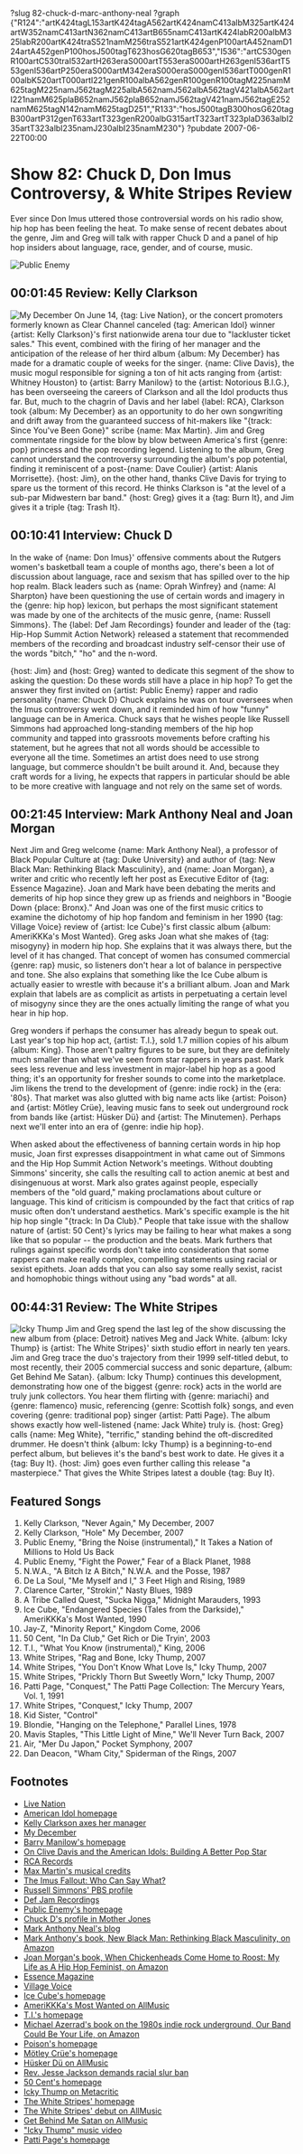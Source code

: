 ?slug 82-chuck-d-marc-anthony-neal
?graph {"R124":"artK424tagL153artK424tagA562artK424namC413albM325artK424artW352namC413artN362namC413artB655namC413artK424labR200albM325labR200artK424traS521namM256traS521artK424genP100artA452namD124artA452genP100hosJ500tagT623hosG620tagB653","I536":"artC530genR100artC530traI532artH263eraS000artT553eraS000artH263genI536artT553genI536artP250eraS000artM342eraS000eraS000genI536artT000genR100albK520artT000artI221genR100albA562genR100genR100tagM225namM625tagM225namJ562tagM225albA562namJ562albA562tagV421albA562artI221namM625plaB652namJ562plaB652namJ562tagV421namJ562tagE252namM625tagN142namM625tagD251","R133":"hosJ500tagB300hosG620tagB300artP312genT633artT323genR200albG315artT323artT323plaD363albI235artT323albI235namJ230albI235namM230"}
?pubdate 2007-06-22T00:00

# Show 82: Chuck D, Don Imus Controversy, & White Stripes Review
Ever since Don Imus uttered those controversial words on his radio show, hip hop has been feeling the heat. To make sense of recent debates about the genre, Jim and Greg will talk with rapper Chuck D and a panel of hip hop insiders about language, race, gender, and of course, music.

![Public Enemy](//static.soundopinions.org/images/2007/PublicEnemy.jpg)

## 00:01:45 Review: Kelly Clarkson
![My December](http://is4.mzstatic.com/image/thumb/Music/v4/25/55/38/25553873-6ca6-da5e-70b6-4d97d0390b0d/source/600x600bb.jpg "316265/521261320")
On June 14, {tag: Live Nation}, or the concert promoters formerly known as Clear Channel canceled {tag: American Idol} winner {artist: Kelly Clarkson}'s first nationwide arena tour due to "lackluster ticket sales." This event, combined with the firing of her manager and the anticipation of the release of her third album {album: My December} has made for a dramatic couple of weeks for the singer. {name: Clive Davis}, the music mogul responsible for signing a ton of hit acts ranging from {artist: Whitney Houston} to {artist: Barry Manilow} to the {artist: Notorious B.I.G.}, has been overseeing the careers of Clarkson and all the Idol products thus far. But, much to the chagrin of Davis and her label {label: RCA}, Clarkson took {album: My December} as an opportunity to do her own songwriting and drift away from the guaranteed success of hit-makers like "{track: Since You've Been Gone}" scribe {name: Max Martin}. Jim and Greg commentate ringside for the blow by blow between America's first {genre: pop} princess and the pop recording legend. Listening to the album, Greg cannot understand the controversy surrounding the album's pop potential, finding it reminiscent of a post-{name: Dave Coulier} {artist: Alanis Morrisette}. {host: Jim}, on the other hand, thanks Clive Davis for trying to spare us the torment of this record. He thinks Clarkson is "at the level of a sub-par Midwestern bar band." {host: Greg} gives it a {tag: Burn It}, and Jim gives it a triple {tag: Trash It}.

## 00:10:41 Interview: Chuck D
In the wake of {name: Don Imus}' offensive comments about the Rutgers women's basketball team a couple of months ago, there's been a lot of discussion about language, race and sexism that has spilled over to the hip hop realm. Black leaders such as {name: Oprah Winfrey} and {name: Al Sharpton} have been questioning the use of certain words and imagery in the {genre: hip hop} lexicon, but perhaps the most significant statement was made by one of the architects of the music genre, {name: Russell Simmons}. The {label: Def Jam Recordings} founder and leader of the {tag: Hip-Hop Summit Action Network} released a statement that recommended members of the recording and broadcast industry self-censor their use of the words "bitch," "ho" and the n-word.

{host: Jim} and {host: Greg} wanted to dedicate this segment of the show to asking the question: Do these words still have a place in hip hop? To get the answer they first invited on {artist: Public Enemy} rapper and radio personality {name: Chuck D} Chuck explains he was on tour oversees when the Imus controversy went down, and it reminded him of how "funny" language can be in America. Chuck says that he wishes people like Russell Simmons had approached long-standing members of the hip hop community and tapped into grassroots movements before crafting his statement, but he agrees that not all words should be accessible to everyone all the time. Sometimes an artist does need to use strong language, but commerce shouldn't be built around it. And, because they craft words for a living, he expects that rappers in particular should be able to be more creative with language and not rely on the same set of words.

## 00:21:45 Interview: Mark Anthony Neal and Joan Morgan
Next Jim and Greg welcome {name: Mark Anthony Neal}, a professor of Black Popular Culture at {tag: Duke University} and author of {tag: New Black Man: Rethinking Black Masculinity}, and {name: Joan Morgan}, a writer and critic who recently left her post as Executive Editor of {tag: Essence Magazine}. Joan and Mark have been debating the merits and demerits of hip hop since they grew up as friends and neighbors in "Boogie Down {place: Bronx}." And Joan was one of the first music critics to examine the dichotomy of hip hop fandom and feminism in her 1990 {tag: Village Voice} review of {artist: Ice Cube}'s first classic album {album: AmeriKKKa's Most Wanted}. Greg asks Joan what she makes of {tag: misogyny} in modern hip hop. She explains that it was always there, but the level of it has changed. That concept of women has consumed commercial {genre: rap} music, so listeners don't hear a lot of balance in perspective and tone. She also explains that something like the Ice Cube album is actually easier to wrestle with because it's a brilliant album. Joan and Mark explain that labels are as complicit as artists in perpetuating a certain level of misogyny since they are the ones actually limiting the range of what you hear in hip hop.

Greg wonders if perhaps the consumer has already begun to speak out. Last year's top hip hop act, {artist: T.I.}, sold 1.7 million copies of his album {album: King}. Those aren't paltry figures to be sure, but they are definitely much smaller than what we've seen from star rappers in years past. Mark sees less revenue and less investment in major-label hip hop as a good thing; it's an opportunity for fresher sounds to come into the marketplace. Jim likens the trend to the development of {genre: indie rock} in the {era: '80s}. That market was also glutted with big name acts like {artist: Poison} and {artist: Mötley Crüe}, leaving music fans to seek out underground rock from bands like {artist: Hüsker Dü} and {artist: The Minutemen}. Perhaps next we'll enter into an era of {genre: indie hip hop}.

When asked about the effectiveness of banning certain words in hip hop music, Joan first expresses disappointment in what came out of Simmons and the Hip Hop Summit Action Network's meetings. Without doubting Simmons' sincerity, she calls the resulting call to action anemic at best and disingenuous at worst. Mark also grates against people, especially members of the "old guard," making proclamations about culture or language. This kind of criticism is compounded by the fact that critics of rap music often don't understand aesthetics. Mark's specific example is the hit hip hop single "{track: In Da Club}." People that take issue with the shallow nature of {artist: 50 Cent}'s lyrics may be failing to hear what makes a song like that so popular -- the production and the beats. Mark furthers that rulings against specific words don't take into consideration that some rappers can make really complex, compelling statements using racial or sexist epithets. Joan adds that you can also say some really sexist, racist and homophobic things without using any "bad words" at all.

## 00:44:31 Review: The White Stripes
![Icky Thump](//static.soundopinions.org/images/2016/icky%20thump%20white%20stripes.jpg)
Jim and Greg spend the last leg of the show discussing the new album from {place: Detroit} natives Meg and Jack White. {album: Icky Thump} is {artist: The White Stripes}' sixth studio effort in nearly ten years. Jim and Greg trace the duo's trajectory from their 1999 self-titled debut, to most recently, their 2005 commercial success and sonic departure, {album: Get Behind Me Satan}. {album: Icky Thump} continues this development, demonstrating how one of the biggest {genre: rock} acts in the world are truly junk collectors. You hear them flirting with {genre: mariachi} and {genre: flamenco} music, referencing {genre: Scottish folk} songs, and even covering {genre: traditional pop} singer {artist: Patti Page}. The album shows exactly how well-listened {name: Jack White} truly is. {host: Greg} calls {name: Meg White}, "terrific," standing behind the oft-discredited drummer. He doesn't think {album: Icky Thump} is a beginning-to-end perfect album, but believes it's the band's best work to date. He gives it a {tag: Buy It}. {host: Jim} goes even further calling this release "a masterpiece." That gives the White Stripes latest a double {tag: Buy It}.

## Featured Songs
1. Kelly Clarkson, "Never Again," My December, 2007
2. Kelly Clarkson, "Hole" My December, 2007
3. Public Enemy, "Bring the Noise (instrumental)," It Takes a Nation of Millions to Hold Us Back
4. Public Enemy, "Fight the Power," Fear of a Black Planet, 1988
5. N.W.A., "A Bitch Iz A Bitch," N.W.A. and the Posse, 1987
6. De La Soul, "Me Myself and I," 3 Feet High and Rising, 1989
7. Clarence Carter, "Strokin'," Nasty Blues, 1989
8. A Tribe Called Quest, "Sucka Nigga," Midnight Marauders, 1993
9. Ice Cube, "Endangered Species (Tales from the Darkside)," AmeriKKKa's Most Wanted, 1990
10. Jay-Z, "Minority Report," Kingdom Come, 2006
11. 50 Cent, "In Da Club," Get Rich or Die Tryin', 2003
12. T.I., "What You Know (instrumental)," King, 2006
13. White Stripes, "Rag and Bone, Icky Thump, 2007
14. White Stripes, "You Don't Know What Love Is," Icky Thump, 2007
15. White Stripes, "Prickly Thorn But Sweetly Worn," Icky Thump, 2007
16. Patti Page, "Conquest," The Patti Page Collection: The Mercury Years, Vol. 1, 1991
17. White Stripes, "Conquest," Icky Thump, 2007
18. Kid Sister, "Control"
19. Blondie, "Hanging on the Telephone," Parallel Lines, 1978
20. Mavis Staples, "This Little Light of Mine," We'll Never Turn Back, 2007
21. Air, "Mer Du Japon," Pocket Symphony, 2007
22. Dan Deacon, "Wham City," Spiderman of the Rings, 2007

## Footnotes
- [Live Nation](http://www.livenation.com/)
- [American Idol homepage](http://www.americanidol.com/)
- [Kelly Clarkson axes her manager](http://www.ew.com/ew/article/0,,20038840_20038841_20042259,00.html)
- [My December](http://en.wikipedia.org/wiki/My_December_(album))
- [Barry Manilow's homepage](http://www.barrynet.com/)
- [On Clive Davis and the American Idols: Building A Better Pop Star](http://www.time.com/time/magazine/article/0,9171,1101031013-493242,00.html)
- [RCA Records](http://www.rcarecords.com/)
- [Max Martin's musical credits](http://en.wikipedia.org/wiki/Max_Martin's_Songwriting_and_Production_Credits)
- [The Imus Fallout: Who Can Say What?](http://www.time.com/time/nation/article/0,8599,1609490,00.html)
- [Russell Simmons' PBS profile](http://www.pbs.org/wgbh/theymadeamerica/whomade/simmons_hi.html)
- [Def Jam Recordings](http://www.defjam.com/)
- [Public Enemy's homepage](http://www.publicenemy.com/)
- [Chuck D's profile in Mother Jones](http://www.motherjones.com/arts/qa/2004/09/09_100.html)
- [Mark Anthony Neal's blog](http://newblackman.blogspot.com/)
- [Mark Anthony's book, New Black Man: Rethinking Black Masculinity, on Amazon](http://www.amazon.com/New-Black-Man-Rethinking-Masculinity/dp/0415971098)
- [Joan Morgan's book, When Chickenheads Come Home to Roost: My Life as A Hip Hop Feminist, on Amazon](http://www.amazon.com/When-Chickenheads-Come-Home-Roost/dp/0684822628)
- [Essence Magazine](http://www.essence.com/)
- [Village Voice](http://www.villagevoice.com/)
- [Ice Cube's homepage](http://www.icecube.com/)
- [AmeriKKKa's Most Wanted on AllMusic](http://www.allmusic.com/cg/amg.dll?p=amg&sql=10:3pfrxqy5ldte)
- [T.I.'s homepage](http://www.trapmuzik.com/)
- [Michael Azerrad's book on the 1980s indie rock underground, Our Band Could Be Your Life, on Amazon](http://www.amazon.com/Our-Band-Could-Your-Life/dp/0316787531)
- [Poison's homepage](http://www.poisonweb.com/)
- [Mötley Crüe's homepage](http://www.motley.com/)
- [Hüsker Dü on AllMusic](http://www.allmusic.com/cg/amg.dll?P=amg&sql=husker+du&x=0&y=0&opt1=1&sourceid=mozilla-search)
- [Rev. Jesse Jackson demands racial slur ban](http://news.bbc.co.uk/2/hi/entertainment/6191188.stm)
- [50 Cent's homepage](http://www.50cent.com/)
- [Icky Thump on Metacritic](http://www.metacritic.com/music/artists/whitestripes/ickythump)
- [The White Stripes' homepage](http://www.whitestripes.com/)
- [The White Stripes' debut on AllMusic](http://www.allmusic.com/cg/amg.dll?p=amg&token=&sql=10:jpfqxqqkld6e)
- [Get Behind Me Satan on AllMusic](http://www.allmusic.com/cg/amg.dll?p=amg&sql=10:axfwxqlsldte)
- ["Icky Thump" music video](http://www.youtube.com/watch?v=1OjTspCqvk8)
- [Patti Page's homepage](http://www.misspattipage.com/)
